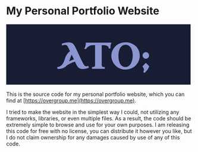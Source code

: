 # My Personal Portfolio Website

![logo](screenshot.png)

This is the source code for my personal portfolio website,
which you can find at [https://overgroup.me](https://overgroup.me).

I tried to make the website in the simplest way I could, not
utilizing any frameworks, libraries, or even multiple files.
As a result, the code should be extremely simple to browse
and use for your own purposes. I am releasing this code for
free with no license, you can distribute it however you like,
but I do not claim ownership for any damages caused by use of
any of this code.
